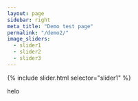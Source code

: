 ```yaml
---
layout: page
sidebar: right
meta_title: "Demo test page"
permalink: "/demo2/"
image_sliders:
  - slider1
  - slider2
  - slider3
---
```


{% include slider.html selector="slider1" %}

helo
